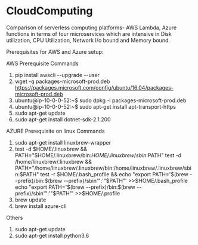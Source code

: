 # CloudComputing
Comparison of serverless computing platforms- AWS Lambda, Azure functions in terms of four microservices which are intensive in Disk utilization, CPU Utilization, Network I/o bound and Memory bound.

Prerequisites for AWS and Azure setup:

AWS Prerequisite Commands
1. pip install awscli --upgrade --user
2. wget -q packages-microsoft-prod.deb https://packages.microsoft.com/config/ubuntu/16.04/packages-microsoft-prod.deb
3. ubuntu@ip-10-0-0-52:~$ sudo dpkg -i packages-microsoft-prod.deb
4. ubuntu@ip-10-0-0-52:~$ sudo apt-get install apt-transport-https
5. sudo apt-get update
6. sudo apt-get install dotnet-sdk-2.1.200

AZURE Prerequisite on linux Commands
1. sudo apt-get install linuxbrew-wrapper
2. test -d $HOME/.linuxbrew && PATH="$HOME/.linuxbrew/bin:$HOME/.linuxbrew/sbin:$PATH"
test -d /home/linuxbrew/.linuxbrew && PATH="/home/linuxbrew/.linuxbrew/bin:/home/linuxbrew/.linuxbrew/sbin:$PATH"
test -r $HOME/.bash_profile && echo "export PATH='$(brew --prefix)/bin:$(brew --prefix)/sbin'":'"$PATH"' >>$HOME/.bash_profile
         echo "export PATH='$(brew --prefix)/bin:$(brew --prefix)/sbin'":'"$PATH"' >>$HOME/.profile
3. brew update
4. brew install azure-cli

Others
1. sudo apt-get update
2. sudo apt-get install python3.6
